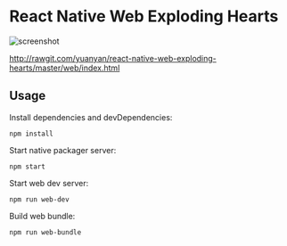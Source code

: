 # React Native Web Exploding Hearts

![screenshot](http://img1.tbcdn.cn/L1/461/1/525fb1fc871490d02e600659a10a5cc2bde3b221.png)

http://rawgit.com/yuanyan/react-native-web-exploding-hearts/master/web/index.html

## Usage
Install dependencies and devDependencies:
```
npm install
```

Start native packager server:
```
npm start
```

Start web dev server:
```
npm run web-dev
```

Build web bundle:
```
npm run web-bundle
```
